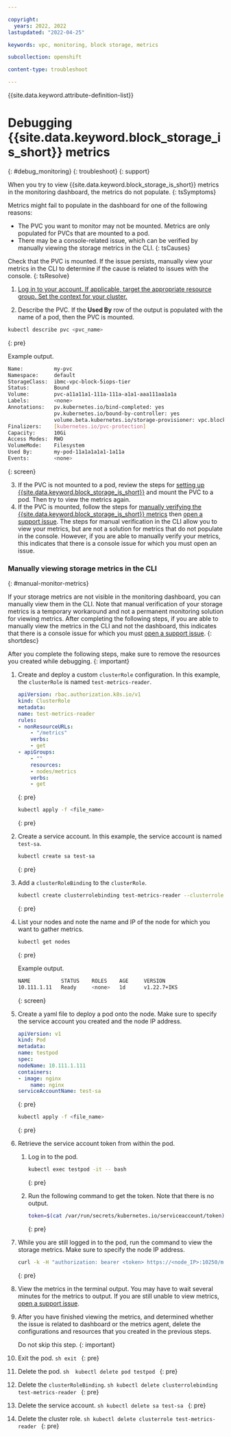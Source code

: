 ```yaml
---

copyright: 
  years: 2022, 2022
lastupdated: "2022-04-25"

keywords: vpc, monitoring, block storage, metrics

subcollection: openshift

content-type: troubleshoot

---
```


{{site.data.keyword.attribute-definition-list}}

# Debugging {{site.data.keyword.block_storage_is_short}} metrics 
{: #debug_monitoring}
{: troubleshoot}
{: support}

When you try to view {{site.data.keyword.block_storage_is_short}} metrics in the monitoring dashboard, the metrics do not populate. 
{: tsSymptoms}

Metrics might fail to populate in the dashboard for one of the following reasons: 
* The PVC you want to monitor may not be mounted. Metrics are only populated for PVCs that are mounted to a pod.
* There may be a console-related issue, which can be verified by manually viewing the storage metrics in the CLI. 
{: tsCauses}

Check that the PVC is mounted. If the issue persists, manually view your metrics in the CLI to determine if the cause is related to issues with the console. 
{: tsResolve}

1. [Log in to your account. If applicable, target the appropriate resource group. Set the context for your cluster.](/docs/containers?topic=containers-cs_cli_install#cs_cli_configure)

2. Describe the PVC. If the **Used By** row of the output is populated with the name of a pod, then the PVC is mounted. 

```sh
kubectl describe pvc <pvc_name>
```
{: pre}

Example output. 

```sh
Name:          my-pvc
Namespace:     default
StorageClass:  ibmc-vpc-block-5iops-tier
Status:        Bound
Volume:        pvc-a11a11a1-111a-111a-a1a1-aaa111aa1a1a 
Labels:        <none>
Annotations:   pv.kubernetes.io/bind-completed: yes
               pv.kubernetes.io/bound-by-controller: yes
               volume.beta.kubernetes.io/storage-provisioner: vpc.block.csi.ibm.io
Finalizers:    [kubernetes.io/pvc-protection]
Capacity:      10Gi
Access Modes:  RWO
VolumeMode:    Filesystem
Used By:       my-pod-11a1a1a1a1-1a11a 
Events:        <none>
```
{: screen}

3. If the PVC is not mounted to a pod, review the steps for [setting up {{site.data.keyword.block_storage_is_short}}](/docs/containers?topic=containers-vpc-block#vpc-block-add) and mount the PVC to a pod. Then try to view the metrics again. 
4. If the PVC is mounted, follow the steps for [manually verifying the {{site.data.keyword.block_storage_is_short}} metrics](#manual-monitor-metrics) then [open a support issue](/docs/containers?topic=containers-get-help#help-support). The steps for manual verification in the CLI allow you to view your metrics, but are not a solution for metrics that do not populate in the console. However, if you are able to manually verify your metrics, this indicates that there is a console issue for which you must open an issue.

### Manually viewing storage metrics in the CLI
{: #manual-monitor-metrics}

If your storage metrics are not visible in the monitoring dashboard, you can manually view them in the CLI. Note that manual verification of your storage metrics is a temporary workaround and not a permanent monitoring solution for viewing metrics. After completing the following steps, if you are able to manually view the metrics in the CLI and not the dashboard, this indicates that there is a console issue for which you must [open a support issue](/docs/containers?topic=containers-get-help#help-support).
{: shortdesc}

After you complete the following steps, make sure to remove the resources you created while debugging. 
{: important}


1. Create and deploy a custom `clusterRole` configuration. In this example, the `clusterRole` is named `test-metrics-reader`.

    ```yaml
    apiVersion: rbac.authorization.k8s.io/v1
    kind: ClusterRole
    metadata:
    name: test-metrics-reader
    rules:
    - nonResourceURLs:
        - "/metrics"
        verbs:
        - get
    - apiGroups:
        - ""
        resources:
        - nodes/metrics
        verbs:
        - get
    ```
    {: pre}

    ```sh
    kubectl apply -f <file_name>
    ```
    {: pre}

1. Create a service account. In this example, the service account is named `test-sa`.

    ```sh
    kubectl create sa test-sa
    ```
    {: pre}

1. Add a `clusterRoleBinding` to the `clusterRole`.

    ```sh
    kubectl create clusterrolebinding test-metrics-reader --clusterrole test-metrics-reader --serviceaccount=default:test-sa
    ```
    {: pre}

1. List your nodes and note the name and IP of the node for which you want to gather metrics. 

    ```sh
    kubectl get nodes
    ```
    {: pre}

    Example output.

    ```sh
    NAME          STATUS    ROLES    AGE     VERSION              
    10.111.1.11   Ready     <none>   1d      v1.22.7+IKS            
    ```
    {: screen}

1. Create a yaml file to deploy a pod onto the node. Make sure to specify the service account you created and the node IP address.

    ```yaml
    apiVersion: v1
    kind: Pod
    metadata:
    name: testpod
    spec:
    nodeName: 10.111.1.111
    containers:
    - image: nginx
        name: nginx
    serviceAccountName: test-sa
    ```
    {: pre}

    ```sh
    kubectl apply -f <file_name>
    ```
    {: pre}

1. Retrieve the service account token from within the pod. 

    1. Log in to the pod.

        ```sh
        kubectl exec testpod -it -- bash
        ```
        {: pre}

    1. Run the following command to get the token. Note that there is no output. 

        ```sh
        token=$(cat /var/run/secrets/kubernetes.io/serviceaccount/token)
        ```
        {: pre}

1. While you are still logged in to the pod, run the command to view the storage metrics. Make sure to specify the node IP address. 

    ```sh
    curl -k -H "authorization: bearer <token> https://<node_IP>:10250/metrics | grep kubelet_volume_stats
    ```
    {: pre}

1. View the metrics in the terminal output. You may have to wait several minutes for the metrics to output. If you are still unable to view metrics, [open a support issue](/docs/containers?topic=containers-get-help#help-support).

1. After you have finished viewing the metrics, and determined whether the issue is related to dashboard or the metrics agent, delete the configurations and resources that you created in the previous steps.

    Do not skip this step. 
    {: important}

  1. Exit the pod.
    ```sh
    exit
    ```
    {: pre}

  2. Delete the pod.
    ```sh 
    kubectl delete pod testpod
    ```
    {: pre}
  
  3. Delete the `clusterRoleBinding`.
    ```sh
    kubectl delete clusterrolebinding test-metrics-reader
    ```
    {: pre}
  
  4. Delete the service account. 
    ```sh
    kubectl delete sa test-sa
    ```
    {: pre}

  5. Delete the cluster role.
    ```sh
    kubectl delete clusterrole test-metrics-reader
    ```
    {: pre}
    
    
    
